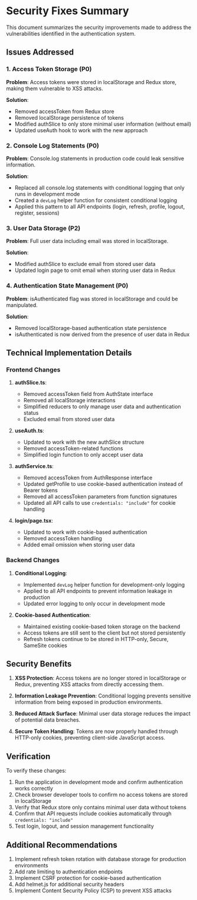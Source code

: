 # Security Fixes Summary

This document summarizes the security improvements made to address the vulnerabilities identified in the authentication system.

## Issues Addressed

### 1. Access Token Storage (P0)
**Problem**: Access tokens were stored in localStorage and Redux store, making them vulnerable to XSS attacks.

**Solution**: 
- Removed accessToken from Redux store
- Removed localStorage persistence of tokens
- Modified authSlice to only store minimal user information (without email)
- Updated useAuth hook to work with the new approach

### 2. Console Log Statements (P0)
**Problem**: Console.log statements in production code could leak sensitive information.

**Solution**:
- Replaced all console.log statements with conditional logging that only runs in development mode
- Created a `devLog` helper function for consistent conditional logging
- Applied this pattern to all API endpoints (login, refresh, profile, logout, register, sessions)

### 3. User Data Storage (P2)
**Problem**: Full user data including email was stored in localStorage.

**Solution**:
- Modified authSlice to exclude email from stored user data
- Updated login page to omit email when storing user data in Redux

### 4. Authentication State Management (P0)
**Problem**: isAuthenticated flag was stored in localStorage and could be manipulated.

**Solution**:
- Removed localStorage-based authentication state persistence
- isAuthenticated is now derived from the presence of user data in Redux

## Technical Implementation Details

### Frontend Changes

1. **authSlice.ts**:
   - Removed accessToken field from AuthState interface
   - Removed all localStorage interactions
   - Simplified reducers to only manage user data and authentication status
   - Excluded email from stored user data

2. **useAuth.ts**:
   - Updated to work with the new authSlice structure
   - Removed accessToken-related functions
   - Simplified login function to only accept user data

3. **authService.ts**:
   - Removed accessToken from AuthResponse interface
   - Updated getProfile to use cookie-based authentication instead of Bearer tokens
   - Removed all accessToken parameters from function signatures
   - Updated all API calls to use `credentials: "include"` for cookie handling

4. **login/page.tsx**:
   - Updated to work with cookie-based authentication
   - Removed accessToken handling
   - Added email omission when storing user data

### Backend Changes

1. **Conditional Logging**:
   - Implemented `devLog` helper function for development-only logging
   - Applied to all API endpoints to prevent information leakage in production
   - Updated error logging to only occur in development mode

2. **Cookie-based Authentication**:
   - Maintained existing cookie-based token storage on the backend
   - Access tokens are still sent to the client but not stored persistently
   - Refresh tokens continue to be stored in HTTP-only, Secure, SameSite cookies

## Security Benefits

1. **XSS Protection**: Access tokens are no longer stored in localStorage or Redux, preventing XSS attacks from directly accessing them.

2. **Information Leakage Prevention**: Conditional logging prevents sensitive information from being exposed in production environments.

3. **Reduced Attack Surface**: Minimal user data storage reduces the impact of potential data breaches.

4. **Secure Token Handling**: Tokens are now properly handled through HTTP-only cookies, preventing client-side JavaScript access.

## Verification

To verify these changes:
1. Run the application in development mode and confirm authentication works correctly
2. Check browser developer tools to confirm no access tokens are stored in localStorage
3. Verify that Redux store only contains minimal user data without tokens
4. Confirm that API requests include cookies automatically through `credentials: "include"`
5. Test login, logout, and session management functionality

## Additional Recommendations

1. Implement refresh token rotation with database storage for production environments
2. Add rate limiting to authentication endpoints
3. Implement CSRF protection for cookie-based authentication
4. Add helmet.js for additional security headers
5. Implement Content Security Policy (CSP) to prevent XSS attacks
